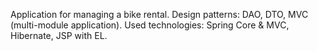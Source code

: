 Application for managing a bike rental.
Design patterns: DAO, DTO, MVC (multi-module application).
Used technologies: Spring Core & MVC, Hibernate, JSP with EL.
